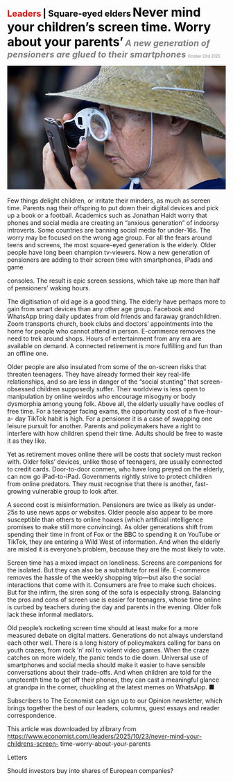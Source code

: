 <span style="color:#E3120B; font-size:14.9pt; font-weight:bold;">Leaders</span> <span style="color:#000000; font-size:14.9pt; font-weight:bold;">| Square-eyed elders</span>
<span style="color:#000000; font-size:21.0pt; font-weight:bold;">Never mind your children’s screen time. Worry about your parents’</span>
<span style="color:#808080; font-size:14.9pt; font-weight:bold; font-style:italic;">A new generation of pensioners are glued to their smartphones</span>
<span style="color:#808080; font-size:6.2pt;">October 23rd 2025</span>

![](../images/008_Never_mind_your_childrens_screen_time_Worry_about_your_paren/p0031_img01.jpeg)

Few things delight children, or irritate their minders, as much as screen time. Parents nag their offspring to put down their digital devices and pick up a book or a football. Academics such as Jonathan Haidt worry that phones and social media are creating an “anxious generation” of indoorsy introverts. Some countries are banning social media for under-16s. The worry may be focused on the wrong age group. For all the fears around teens and screens, the most square-eyed generation is the elderly. Older people have long been champion tv-viewers. Now a new generation of pensioners are adding to their screen time with smartphones, iPads and game

consoles. The result is epic screen sessions, which take up more than half of pensioners’ waking hours.

The digitisation of old age is a good thing. The elderly have perhaps more to gain from smart devices than any other age group. Facebook and WhatsApp bring daily updates from old friends and faraway grandchildren. Zoom transports church, book clubs and doctors’ appointments into the home for people who cannot attend in person. E-commerce removes the need to trek around shops. Hours of entertainment from any era are available on demand. A connected retirement is more fulfilling and fun than an offline one.

Older people are also insulated from some of the on-screen risks that threaten teenagers. They have already formed their key real-life relationships, and so are less in danger of the “social stunting” that screen- obsessed children supposedly suffer. Their worldview is less open to manipulation by online weirdos who encourage misogyny or body dysmorphia among young folk. Above all, the elderly usually have oodles of free time. For a teenager facing exams, the opportunity cost of a five-hour-a- day TikTok habit is high. For a pensioner it is a case of swapping one leisure pursuit for another. Parents and policymakers have a right to interfere with how children spend their time. Adults should be free to waste it as they like.

Yet as retirement moves online there will be costs that society must reckon with. Older folks’ devices, unlike those of teenagers, are usually connected to credit cards. Door-to-door conmen, who have long preyed on the elderly, can now go iPad-to-iPad. Governments rightly strive to protect children from online predators. They must recognise that there is another, fast- growing vulnerable group to look after.

A second cost is misinformation. Pensioners are twice as likely as under-25s to use news apps or websites. Older people also appear to be more susceptible than others to online hoaxes (which artificial intelligence promises to make still more convincing). As older generations shift from spending their time in front of Fox or the BBC to spending it on YouTube or TikTok, they are entering a Wild West of information. And when the elderly are misled it is everyone’s problem, because they are the most likely to vote.

Screen time has a mixed impact on loneliness. Screens are companions for the isolated. But they can also be a substitute for real life. E-commerce removes the hassle of the weekly shopping trip—but also the social interactions that come with it. Consumers are free to make such choices. But for the infirm, the siren song of the sofa is especially strong. Balancing the pros and cons of screen use is easier for teenagers, whose time online is curbed by teachers during the day and parents in the evening. Older folk lack these informal mediators.

Old people’s rocketing screen time should at least make for a more measured debate on digital matters. Generations do not always understand each other well. There is a long history of policymakers calling for bans on youth crazes, from rock ’n’ roll to violent video games. When the craze catches on more widely, the panic tends to die down. Universal use of smartphones and social media should make it easier to have sensible conversations about their trade-offs. And when children are told for the umpteenth time to get off their phones, they can cast a meaningful glance at grandpa in the corner, chuckling at the latest memes on WhatsApp. ■

Subscribers to The Economist can sign up to our Opinion newsletter, which brings together the best of our leaders, columns, guest essays and reader correspondence.

This article was downloaded by zlibrary from https://www.economist.com//leaders/2025/10/23/never-mind-your-childrens-screen- time-worry-about-your-parents

Letters

Should investors buy into shares of European companies?